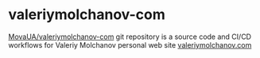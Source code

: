 # valeriymolchanov-com

[MovaUA/valeriymolchanov-com](https://github.com/MovaUA/valeriymolchanov-com) git repository is a source code and CI/CD workflows for Valeriy Molchanov personal web site [valeriymolchanov.com](https://valeriymolchanov.com)
